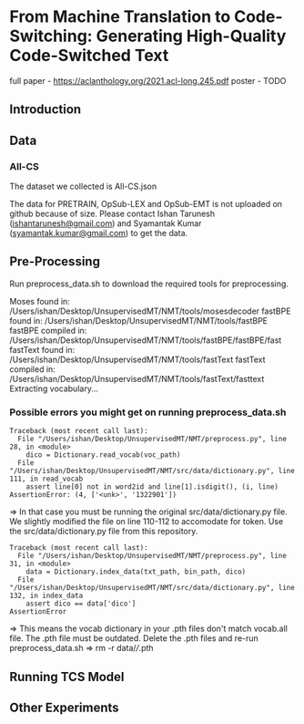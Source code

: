 # From Machine Translation to Code-Switching: Generating High-Quality Code-Switched Text

full paper - https://aclanthology.org/2021.acl-long.245.pdf
poster - TODO

## Introduction

## Data



### All-CS

The dataset we collected is All-CS.json

The data for PRETRAIN, OpSub-LEX and OpSub-EMT is not uploaded on github because of size. Please contact Ishan Tarunesh (ishantarunesh@gmail.com) and Syamantak Kumar (syamantak.kumar@gmail.com) to get the data.

## Pre-Processing
Run preprocess_data.sh to download the required tools for preprocessing. 

Moses found in: /Users/ishan/Desktop/UnsupervisedMT/NMT/tools/mosesdecoder
fastBPE found in: /Users/ishan/Desktop/UnsupervisedMT/NMT/tools/fastBPE
fastBPE compiled in: /Users/ishan/Desktop/UnsupervisedMT/NMT/tools/fastBPE/fastBPE/fast
fastText found in: /Users/ishan/Desktop/UnsupervisedMT/NMT/tools/fastText
fastText compiled in: /Users/ishan/Desktop/UnsupervisedMT/NMT/tools/fastText/fasttext
Extracting vocabulary...

### Possible errors you might get on running preprocess_data.sh

```
Traceback (most recent call last):
  File "/Users/ishan/Desktop/UnsupervisedMT/NMT/preprocess.py", line 28, in <module>
    dico = Dictionary.read_vocab(voc_path)
  File "/Users/ishan/Desktop/UnsupervisedMT/NMT/src/data/dictionary.py", line 111, in read_vocab
    assert line[0] not in word2id and line[1].isdigit(), (i, line)
AssertionError: (4, ['<unk>', '1322901'])
```

=> In that case you must be running the original src/data/dictionary.py file. We slightly modified the file on line 110-112 to accomodate for <unk> token. Use the src/data/dictionary.py file from this repository.

```
Traceback (most recent call last):
  File "/Users/ishan/Desktop/UnsupervisedMT/NMT/preprocess.py", line 31, in <module>
    data = Dictionary.index_data(txt_path, bin_path, dico)
  File "/Users/ishan/Desktop/UnsupervisedMT/NMT/src/data/dictionary.py", line 132, in index_data
    assert dico == data['dico']
AssertionError
```

=> This means the vocab dictionary in your .pth files don't match vocab.all file. The .pth file must be outdated. Delete the .pth files and re-run preprocess_data.sh
=> rm -r data/*/*.pth

## Running TCS Model

## Other Experiments
